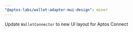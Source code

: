 ```yaml
---
"@aptos-labs/wallet-adapter-mui-design": minor
---
```


Update `WalletConnector` to new UI layout for Aptos Connect
